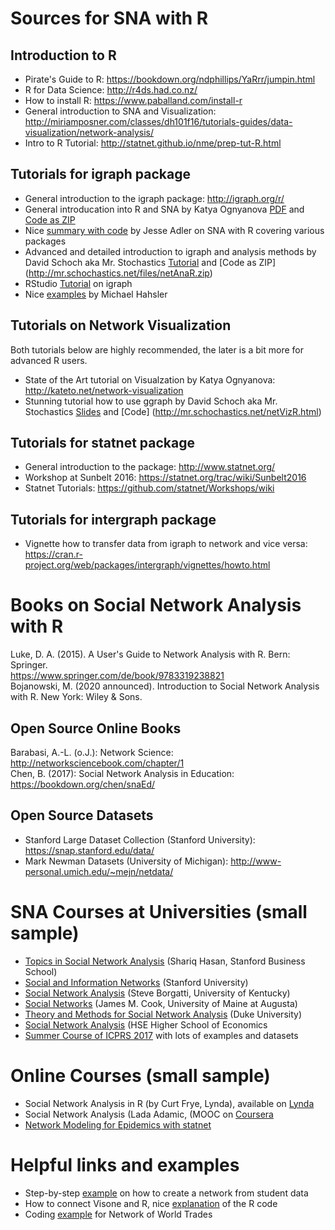# Sources for SNA with R

## Introduction to R
* Pirate's Guide to R: https://bookdown.org/ndphillips/YaRrr/jumpin.html
* R for Data Science: http://r4ds.had.co.nz/
* How to install R: https://www.paballand.com/install-r
* General introduction to SNA and Visualization: http://miriamposner.com/classes/dh101f16/tutorials-guides/data-visualization/network-analysis/
* Intro to R Tutorial: http://statnet.github.io/nme/prep-tut-R.html

## Tutorials for igraph package
* General introduction to the igraph package: http://igraph.org/r/
* General introducation into R and SNA by Katya Ognyanova [PDF](https://kateto.net/wp-content/uploads/2018/03/R%20for%20Networks%20Workshop%20-%20Ognyanova%20-%202018.pdf) and [Code as ZIP](https://kateto.net/wp-content/uploads/2018/03/ruworkshop.zip)
* Nice [summary with code](https://www.jessesadler.com/post/network-analysis-with-r/) by Jesse Adler on SNA with R covering various packages
* Advanced and detailed introduction to igraph and analysis methods by David Schoch aka Mr. Stochastics [Tutorial](http://mr.schochastics.net/netAnaR.html) and [Code as ZIP] (http://mr.schochastics.net/files/netAnaR.zip)
* RStudio [Tutorial](https://rstudio-pubs-static.s3.amazonaws.com/74248_3bd99f966ed94a91b36d39d8f21e3dc3.html) on igraph 
* Nice [examples](http://michael.hahsler.net/SMU/LearnROnYourOwn/code/igraph.html) by Michael Hahsler

## Tutorials on Network Visualization
Both tutorials below are highly recommended, the later is a bit more for advanced R users.
* State of the Art tutorial on Visualzation by Katya Ognyanova: http://kateto.net/network-visualization
* Stunning tutorial how to use ggraph by David Schoch aka Mr. Stochastics [Slides](http://talks.schochastics.net/netVizR/slides.html#1) and [Code] (http://mr.schochastics.net/netVizR.html)

## Tutorials for statnet package
* General introduction to the package: http://www.statnet.org/
* Workshop at Sunbelt 2016: https://statnet.org/trac/wiki/Sunbelt2016
* Statnet Tutorials: https://github.com/statnet/Workshops/wiki

## Tutorials for intergraph package
* Vignette how to transfer data from igraph to network and vice versa: https://cran.r-project.org/web/packages/intergraph/vignettes/howto.html

# Books on Social Network Analysis with R
Luke, D. A. (2015). A User's Guide to Network Analysis with R. Bern: Springer.  
https://www.springer.com/de/book/9783319238821  
Bojanowski, M. (2020 announced). Introduction to Social Network Analysis with R. New York: Wiley & Sons.

## Open Source Online Books
Barabasi, A.-L. (o.J.): Network Science: http://networksciencebook.com/chapter/1  
Chen, B. (2017): Social Network Analysis in Education: https://bookdown.org/chen/snaEd/

## Open Source Datasets
* Stanford Large Dataset Collection (Stanford University): https://snap.stanford.edu/data/
* Mark Newman Datasets (University of Michigan): http://www-personal.umich.edu/~mejn/netdata/


# SNA Courses at Universities (small sample)
* [Topics in Social Network Analysis](https://usablestrategy.org/2017/04/04/topics-in-social-network-analysis-phd-syllabus/) (Shariq Hasan, Stanford Business School)
* [Social and Information Networks](http://web.stanford.edu/class/cs224w/) (Stanford University) 
* [Social Network Analysis](http://web.stanford.edu/class/cs224w/) (Steve Borgatti, University of Kentucky)
* [Social Networks](http://web.stanford.edu/class/cs224w/) (James M. Cook, University of Maine at Augusta)
* [Theory and Methods for Social Network Analysis](http://web.stanford.edu/class/cs224w/) (Duke University)
* [Social Network Analysis](http://web.stanford.edu/class/cs224w/) (HSE Higher School of Economics
* [Summer Course of ICPRS 2017](https://github.com/jdwilson4/Network-Analysis-I) with lots of examples and datasets

# Online Courses (small sample)
* Social Network Analysis in R (by Curt Frye, Lynda), available on [Lynda](https://www.lynda.com/course-tutorials/Social-Network-Analysis-Using-R/508872-2.html)
* Social Network Analysis (Lada Adamic, (MOOC on [Coursera](http://ai.umich.edu/portfolio/social-network-analysis/)
* [Network Modeling for Epidemics with statnet](http://statnet.github.io/nme/index.html) 

# Helpful links and examples
* Step-by-step [example](https://learn.canvas.net/courses/1176/pages/5-dot-2-exercise-visualization-of-discussion-interactions) on how to create a network from student data  
* How to connect Visone and R, nice [explanation](http://visone.info/wiki/index.php?title=R_console_(tutorial)&oldid=887) of the R code  
* Coding [example](http://visone.info/wiki/index.php?title=R_console_(tutorial)&oldid=887) for Network of World Trades  

